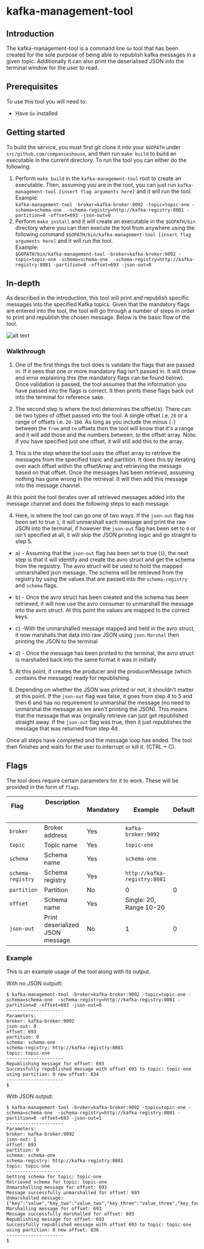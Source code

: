 # kafka-management-tool

## Introduction
The kafka-management-tool is a command line `Go` tool that has been created for the sole purpose of being able to republish kafka messages in a given topic. Additionally it can also print the deserialised JSON into the terminal window for the user to read.

## Prerequisites 
To use this tool you will need to:
- Have `Go` installed

## Getting started
To build the service, you must first git clone it into your `$GOPATH` under `src/github.com/companieshouse`, and then run `make build` to build an executable in the current directory. To run the tool you can either do the following:
1) Perform `make build` in the `kafka-management-tool` root to create an executable. Then, assuming you are in the root, you can just run `kafka-management-tool [insert flag arguments here]` and it will run the tool.   
Example:  
`kafka-management-tool -broker=kafka-broker:9092 -topic=topic-one -schema=schema-one  -schema-registry=http://kafka-registry:8081 -partition=0 -offset=693 -json-out=0`
2) Perform `make install` and it will create an executable in the `$GOPATH/bin` directory where you can then execute the tool from anywhere using the following command `$GOPATH/bin/kafka-management-tool [insert flag arguments here]` and it will run the tool.  
Example:  
`$GOPATH/bin/kafka-management-tool -broker=kafka-broker:9092 -topic=topic-one -schema=schema-one  -schema-registry=http://kafka-registry:8081 -partition=0 -offset=693 -json-out=0`

## In-depth
As described in the introduction, this tool will print and republish specific messages into the specified Kafka topics. Given that the mandatory flags are entered into the tool, the tool will go through a number of steps in order to print and republish the chosen message. Below is the basic flow of the tool.

![alt text](https://user-images.githubusercontent.com/29541485/31217447-e5c36546-a9ae-11e7-94b8-89f38f59b273.png)

### Walkthrough
1) One of the first things the tool does is validate the flags that are passed in. If it sees that one or more mandatory flag isn't passed in. It will throw and error explaining this (the mandatory flags can be found below). Once validation is passed, the tool assumes that the information you have passed into the flags is correct. It then prints these flags back out into the terminal for reference sake.

2) The second step is where the tool determines the offset(s). There can be two types of offset passed into the tool. A single offset i.e. `20` or a range of offsets i.e. `20-100`. As long as you include the minus (`-`) between the `from` and `to` offsets then the tool will know that it's a range and it will add those and the numbers between, to the offset array. Note: if you have specified just one offset, it will still add this to the array.

3) This is the step where the tool uses the offset array to retrieve the messages from the specified topic and partition. It does this by iterating over each offset within the offsetArray and retrieving the message based on that offset. Once the messages has been retrieved, assuming nothing has gone wrong in the retrieval. It will then add this message into the message channel.

At this point the tool iterates over all retrieved messages added into the message channel and does the following steps to each message.

4) Here, is where the tool can go one of two ways. If the `json-out` flag has been set to true `1`, it will unmarshall each message and print the raw JSON into the terminal, if however the `json-out` flag has been set to `0` or isn't specified at all, it will skip the JSON printing logic and go straight to step 5.

 - a)  - Assuming that the `json-out` flag has been set to true (`1`), the next step is that it will identify and create the avro struct and get the schema from the regsistry. The avro struct will be used to hold the mapped unmarshalled json message. The schema will be retrieved from the registry by using the values that are passed into the `schema-registry` and `schema` flags.

 - b)  - Once the avro struct has been created and the schema has been retrieved, it will now use the avro consumer to unmarshall the message into the avro struct. At this point the values are mapped to the correct keys.

 - c)  -With the unmarshalled message mapped and held in the avro struct, it now marshalls that data into raw JSON using `json.Marshal` then printing the JSON to the terminal

 - d)  - Once the message has been printed to the terminal, the avro struct is marshalled back into the same format it was in initially

5) At this point, it creates the producer and the producerMessage (which contains the message) ready for republishing.

6) Depending on whether the JSON was printed or not, it shouldn't matter at this point. If the `json-out` flag was false, it goes from step 4 to 5 and then 6 and has no requirement to unmarshal the message (no need to unmarshal the message as we aren't printing the JSON). This means that the message that was originally retrieve can just get republished straight away. If the `json-out` flag was true, then it just republishes the message that was returned from step 4d.

Once all steps have completed and the message loop has ended. The tool then finishes and waits for the user to interrupt or kill it. (CTRL + C).

## Flags
The tool does require certain parameters for it to work. These will be provided in the form of `flags`.

| Flag                          | Description                         | Mandatory    | Example                 | Default  |
| ----------------------------- | ----------------------------------- | ------------ | ----------------------- | -------- |
| `broker`                      | Broker address                      | Yes          | `kafka-broker:9092`        |          |
| `topic`                       | Topic name                          | Yes          | `topic-one`             |          |
| `schema`                      | Schema name                         | Yes          | `schema-one`             |          |
| `schema-registry`             | Schema registry                     | Yes          | `http://kafka-registry:8081` |          |
| `partition`                   | Partition                           | No           | 0                       | 0        |
| `offset`                      | Schema name                         | Yes          | Single: 20, Range 10-20 |          |
| `json-out`                    | Print deserialized JSON message     | No           | 1                       | 0        |

### Example
This is an example usage of the tool along with its output.

With no JSON outputt:  
```
$ kafka-management-tool -broker=kafka-broker:9092 -topic=topic-one -schema=schema-one  -schema-registry=http://kafka-registry:8081 -partition=0 -offset=693 -json-out=0
---------------------
Parameters:
broker: kafka-broker:9092
json-out: 0
offset: 693
partition: 0
schema: schema-one
schema-registry: http://kafka-registry:8081
topic: topic-one
---------------------
Republishing message for offset: 693
Successfully republished message with offset 693 to topic: topic-one using partition: 0 new offset: 834
---------------------
$
```

With JSON output:  
```
$ kafka-management-tool -broker=kafka-broker:9092 -topic=topic-one -schema=schema-one  -schema-registry=http://kafka-registry:8081 -partition=0 -offset=693 -json-out=1
---------------------
Parameters:
broker: kafka-broker:9092
json-out: 1
offset: 693
partition: 0
schema: schema-one
schema-registry: http://kafka-registry:8081
topic: topic-one
---------------------
Getting schema for topic: topic-one
Retrieved schema for topic: topic-one
Unmarshalling message for offset: 693
Message successfully unmarshalled for offset: 693
Unmarshalled message:
{"key":"value","key_two":"value_two","key_three":"value_three","key_four":"value_four"}
Marshalling message for offset: 693
Message successfully marshalled for offset: 693
Republishing message for offset: 693
Successfully republished message with offset 693 to topic: topic-one using partition: 0 new offset: 836
---------------------
$
```
